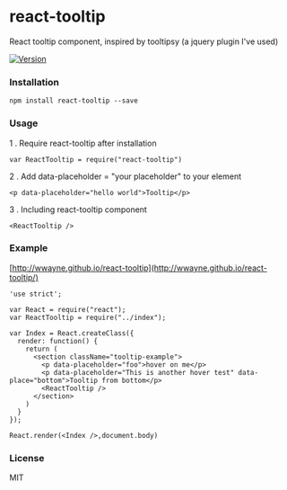 # react-tooltip

React tooltip component, inspired by tooltipsy (a jquery plugin I've used)

[![Version](http://img.shields.io/npm/v/react-tooltip.svg)](https://www.npmjs.org/package/react-tooltip)


### Installation

```
npm install react-tooltip --save
```

### Usage

1 . Require react-tooltip after installation

```
var ReactTooltip = require("react-tooltip")
```


2 . Add data-placeholder = "your placeholder" to your element

	<p data-placeholder="hello world">Tooltip</p>

3 . Including react-tooltip component


```
<ReactTooltip />
```


### Example
[http://wwayne.github.io/react-tooltip](http://wwayne.github.io/react-tooltip/)

```
'use strict';

var React = require("react");
var ReactTooltip = require("../index");

var Index = React.createClass({
  render: function() {
    return (
      <section className="tooltip-example">
        <p data-placeholder="foo">hover on me</p>
        <p data-placeholder="This is another hover test" data-place="bottom">Tooltip from bottom</p>
        <ReactTooltip />
      </section>
    )
  }
});

React.render(<Index />,document.body)
```

### License

MIT
